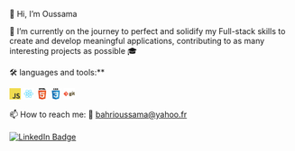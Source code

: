 👋 Hi, I’m Oussama 

🌱 I’m currently on the journey to perfect and solidify my Full-stack skills to create and develop meaningful applications, contributing to as many interesting projects as possible 🎓


 🛠 languages and tools:** 

<code><img height="20" src="https://raw.githubusercontent.com/github/explore/80688e429a7d4ef2fca1e82350fe8e3517d3494d/topics/javascript/javascript.png"></code>
<code><img height="20" src="https://raw.githubusercontent.com/github/explore/80688e429a7d4ef2fca1e82350fe8e3517d3494d/topics/react/react.png"></code>
<code><img height="20" src="https://raw.githubusercontent.com/github/explore/80688e429a7d4ef2fca1e82350fe8e3517d3494d/topics/html/html.png"></code>
<code><img height="20" src="https://raw.githubusercontent.com/github/explore/80688e429a7d4ef2fca1e82350fe8e3517d3494d/topics/css/css.png"></code>
<code><img height="20" src="https://raw.githubusercontent.com/github/explore/80688e429a7d4ef2fca1e82350fe8e3517d3494d/topics/git/git.png"></code>

📫 How to reach me: 
    📧 bahrioussama@yahoo.fr 
    <br/><br/>
    [![LinkedIn Badge](https://img.shields.io/badge/LinkedIn-0077B5?style=for-the-badge&logo=linkedin&logoColor=white)](https://www.linkedin.com/in/oussama-bahri/)



